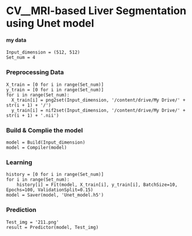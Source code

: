 # CV__MRI-based Liver Segmentation using Unet model

#### my data
```
Input_dimension = (512, 512)
Set_num = 4
```

### Preprocessing Data 
```
X_train = [0 for i in range(Set_num)]
y_train = [0 for i in range(Set_num)]
for i in range(Set_num):
  X_train[i] = png2set(Input_dimension, '/content/drive/My Drive/' + str(i + 1) + '/')
  y_train[i] = nif2set(Input_dimension, '/content/drive/My Drive/' + str(i + 1) + '.nii')
```

### Build & Complie the model
```
model = Build(Input_dimension)
model = Compiler(model)
```

### Learning 
```
history = [0 for i in range(Set_num)]
for i in range(Set_num):
    history[i] = Fit(model, X_train[i], y_train[i], BatchSize=10, Epochs=100, ValidationSplit=0.15)
model = Saver(model, 'Unet_model.h5')
```

### Prediction
```
Test_img = '211.png'
result = Predictor(model, Test_img)
```

